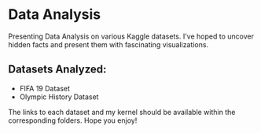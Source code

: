 # Data Analysis

Presenting Data Analysis on various Kaggle datasets. I've hoped to uncover hidden facts and present them with fascinating visualizations.

## Datasets Analyzed:
- FIFA 19 Dataset
- Olympic History Dataset

The links to each dataset and my kernel should be available within the corresponding folders. Hope you enjoy!
